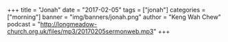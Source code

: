 +++
title = "Jonah"
date = "2017-02-05"
tags = ["jonah"]
categories = ["morning"]
banner = "img/banners/jonah.png"
author = "Keng Wah Chew"
podcast = "http://longmeadow-church.org.uk/files/mp3/20170205sermonweb.mp3"
+++
